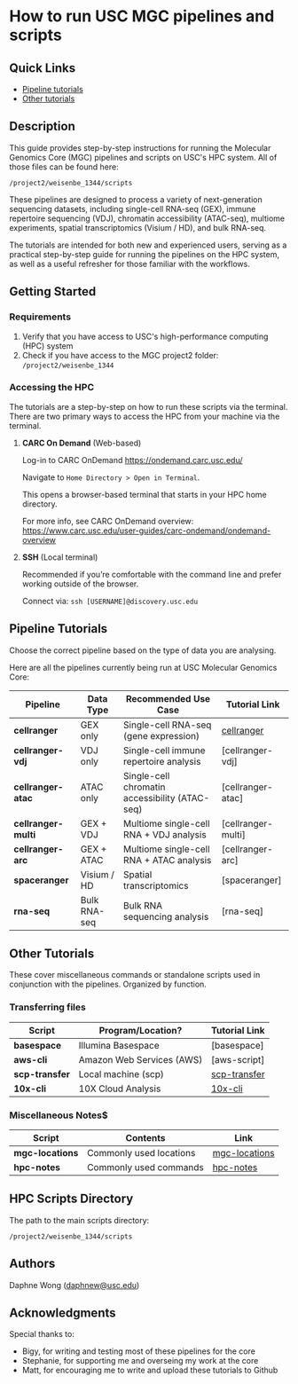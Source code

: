 # How to run USC MGC pipelines and scripts

## Quick Links
- [Pipeline tutorials](./pipeline_tutorials/README.md)
- [Other tutorials](#other-tutorials)

## Description

This guide provides step-by-step instructions for running the Molecular Genomics Core (MGC) pipelines and scripts on USC's HPC system. All of those files can be found here:

```
/project2/weisenbe_1344/scripts
```

These pipelines are designed to process a variety of next-generation sequencing datasets, including single-cell RNA-seq (GEX), immune repertoire sequencing (VDJ), chromatin accessibility (ATAC-seq), multiome experiments, spatial transcriptomics (Visium / HD), and bulk RNA-seq.

The tutorials are intended for both new and experienced users, serving as a practical step-by-step guide for running the pipelines on the HPC system, as well as a useful refresher for those familiar with the workflows.


## Getting Started

### Requirements
1. Verify that you have access to USC's high-performance computing (HPC) system 
2. Check if you have access to the MGC project2 folder: `/project2/weisenbe_1344`

### Accessing the HPC
The tutorials are a step-by-step on how to run these scripts via the terminal. There are two primary ways to access the HPC from your machine via the terminal.

1. **CARC On Demand** (Web-based)  
   
   Log-in to CARC OnDemand https://ondemand.carc.usc.edu/
   
   Navigate to `Home Directory > Open in Terminal`. 
   
   This opens a browser-based terminal that starts in your HPC home directory.
   
   For more info, see CARC OnDemand overview: https://www.carc.usc.edu/user-guides/carc-ondemand/ondemand-overview

2. **SSH** (Local terminal)  
   
   Recommended if you’re comfortable with the command line and prefer working outside of the browser.

   Connect via: `ssh [USERNAME]@discovery.usc.edu`


## Pipeline Tutorials

Choose the correct pipeline based on the type of data you are analysing.

Here are all the pipelines currently being run at USC Molecular Genomics Core:

| Pipeline | Data Type | Recommended Use Case | Tutorial Link |
| ------------ | ------------ | ------------ | ------------ |
| **cellranger** | GEX only     | Single-cell RNA-seq (gene expression) | [cellranger](./pipeline_tutorials/cellranger.md) |
| **cellranger-vdj** | VDJ only | Single-cell immune repertoire analysis | [cellranger-vdj] |
| **cellranger-atac** | ATAC only | Single-cell chromatin accessibility (ATAC-seq) | [cellranger-atac] |
| **cellranger-multi** | GEX + VDJ | Multiome single-cell RNA + VDJ analysis | [cellranger-multi] |
| **cellranger-arc** | GEX + ATAC | Multiome single-cell RNA + ATAC analysis | [cellranger-arc]|
| **spaceranger** | Visium / HD | Spatial transcriptomics | [spaceranger] |
| **rna-seq** | Bulk RNA-seq | Bulk RNA sequencing analysis | [rna-seq] |

## Other Tutorials
These cover miscellaneous commands or standalone scripts used in conjunction with the pipelines. Organized by function.

### Transferring files
| Script | Program/Location? | Tutorial Link |
| ------------ | ------------ | ------------ |
| **basespace** | Illumina Basespace| [basespace] |
| **aws-cli** | Amazon Web Services (AWS) | [aws-script] |
| **scp-transfer** | Local machine (scp)| [scp-transfer](file_transfer/scp_transfer.md) |
| **10x-cli** | 10X Cloud Analysis | [10x-cli]() |

### Miscellaneous Notes$
| Script | Contents | Link |
| ------------ | ------------ | ------------ |
| **mgc-locations** | Commonly used locations | [mgc-locations](/misc_notes/mgc-locations.md) |
| **hpc-notes** | Commonly used commands | [hpc-notes](/misc_notes/hpc-linux-notes.md) |



## HPC Scripts Directory
The path to the main scripts directory:
```
/project2/weisenbe_1344/scripts
```

## Authors

Daphne Wong (daphnew@usc.edu)


## Acknowledgments

Special thanks to:
- Bigy, for writing and testing most of these pipelines for the core
- Stephanie, for supporting me and overseing my work at the core
- Matt, for encouraging me to write and upload these tutorials to Github